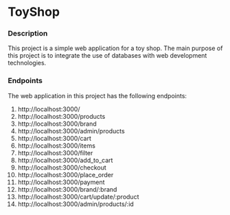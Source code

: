 # ToyShop
### Description
This project is a simple web application for a toy shop. The main purpose of this project is to
integrate the use of databases with web development technologies. 
### Endpoints
The web application in this project has the following endpoints:
1)	http://localhost:3000/
2)	http://localhost:3000/products
3)	http://localhost:3000/brand
4)	http://localhost:3000/admin/products
5)	http://localhost:3000/cart
6)	http://localhost:3000/items
7)	http://localhost:3000/filter
8)  http://localhost:3000/add_to_cart
9)	http://localhost:3000/checkout
10)	http://localhost:3000/place_order
11)	http://localhost:3000/payment
12)	http://localhost:3000/brand/:brand
13)	http://localhost:3000/cart/update/:product
14)	http://localhost:3000/admin/products/:id
